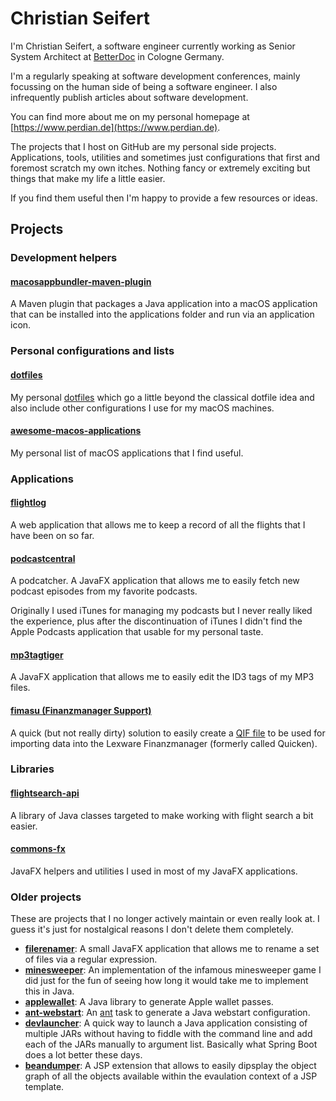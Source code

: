 # Christian Seifert

I'm Christian Seifert, a software engineer currently working as Senior System Architect at [BetterDoc](https://dev.betterdoc.org) in Cologne Germany.

I'm a regularly speaking at software development conferences, mainly focussing on the human side of being a software engineer.
I also infrequently publish articles about software development.

You can find more about me on my personal homepage at [https://www.perdian.de](https://www.perdian.de).

The projects that I host on GitHub are my personal side projects.
Applications, tools, utilities and sometimes just configurations that first and foremost scratch my own itches.
Nothing fancy or extremely exciting but things that make my life a little easier.

If you find them useful then I'm happy to provide a few resources or ideas.

## Projects

### Development helpers

#### [macosappbundler-maven-plugin](https://github.com/perdian/macosappbundler-maven-plugin)

A Maven plugin that packages a Java application into a macOS application that can be installed into the applications folder and run via an application icon.

### Personal configurations and lists

#### [dotfiles](https://github.com/perdian/dotfiles)

My personal [dotfiles](https://wiki.archlinux.org/index.php/Dotfiles) which go a little beyond the classical dotfile idea and also include other configurations I use for my macOS machines.

#### [awesome-macos-applications](https://github.com/perdian/awesome-macos-applications)

My personal list of macOS applications that I find useful.

### Applications

#### [flightlog](https://github.com/perdian/flightlog)

A web application that allows me to keep a record of all the flights that I have been on so far.

#### [podcastcentral](https://github.com/perdian/podcastcentral)

A podcatcher.
A JavaFX application that allows me to easily fetch new podcast episodes from my favorite podcasts.

Originally I used iTunes for managing my podcasts but I never really liked the experience, plus after the discontinuation of iTunes I didn't find the Apple Podcasts application that usable for my personal taste.

#### [mp3tagtiger](https://github.com/perdian/mp3tagtiger)

A JavaFX application that allows me to easily edit the ID3 tags of my MP3 files.

#### [fimasu (Finanzmanager Support)](https://github.com/perdian/fimasu)

A quick (but not really dirty) solution to easily create a [QIF file](https://de.wikipedia.org/wiki/Quicken_Interchange_Format) to be used for importing data into the Lexware Finanzmanager (formerly called Quicken).

### Libraries

#### [flightsearch-api](https://github.com/perdian/flightsearch-api)

A library of Java classes targeted to make working with flight search a bit easier.

#### [commons-fx](https://github.com/perdian/commons-fx)

JavaFX helpers and utilities I used in most of my JavaFX applications.

### Older projects

These are projects that I no longer actively maintain or even really look at.
I guess it's just for nostalgical reasons I don't delete them completely.

* **[filerenamer](https://github.com/perdian/filerenamer)**: A small JavaFX application that allows me to rename a set of files via a regular expression.
* **[minesweeper](https://github.com/perdian/minesweeper)**: An implementation of the infamous minesweeper game I did just for the fun of seeing how long it would take me to implement this in Java.
* **[applewallet](https://github.com/perdian/applewallet)**: A Java library to generate Apple wallet passes.
* **[ant-webstart](https://github.com/perdian/ant-webstart])**: An [ant](https://ant.apache.org) task to generate a Java webstart configuration.
* **[devlauncher](https://github.com/perdian/devlauncher)**: A quick way to launch a Java application consisting of multiple JARs without having to fiddle with the command line and add each of the JARs manually to argument list. Basically what Spring Boot does a lot better these days.
* **[beandumper](https://github.com/perdian/beandumper)**: A JSP extension that allows to easily dipsplay the object graph of all the objects available within the evaulation context of a JSP template.
